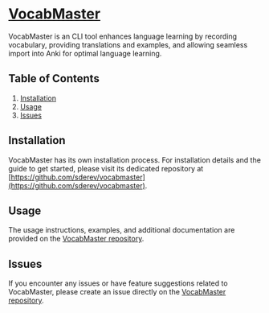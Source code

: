 # [VocabMaster](https://github.com/sderev/vocabmaster)

VocabMaster is an CLI tool enhances language learning by recording vocabulary, providing translations and examples, and allowing seamless import into Anki for optimal language learning. 

<!-- TOC -->
## Table of Contents

1. [Installation](#installation)
1. [Usage](#usage)
1. [Issues](#issues)
<!-- /TOC -->

## Installation

VocabMaster has its own installation process. For installation details and the guide to get started, please visit its dedicated repository at [https://github.com/sderev/vocabmaster](https://github.com/sderev/vocabmaster).

## Usage

The usage instructions, examples, and additional documentation are provided on the [VocabMaster repository](https://github.com/sderev/vocabmaster). 

## Issues

If you encounter any issues or have feature suggestions related to VocabMaster, please create an issue directly on the [VocabMaster repository](https://github.com/sderev/vocabmaster).

